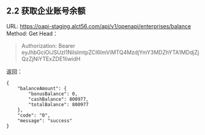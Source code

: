 
## 2.2 获取企业账号余额

 URL: https://oapi-staging.alct56.com/api/v1/openapi/enterprises/balance 
 Method: Get
 Head：
  >Authorization: Bearer eyJhbGciOiJSUzI1NiIsImtpZCI6ImViMTQ4MzdjYmY3MDZhYTA1MDdjZjQzZjNiYTExZDE1IiwidH

 返回：
```
{
    "balanceAmount": {
        "bonusBalance": 0,
        "cashBalance": 800977,
        "totalBalance": 800977
    },
    "code": "0",
    "message": "success"
}

```
